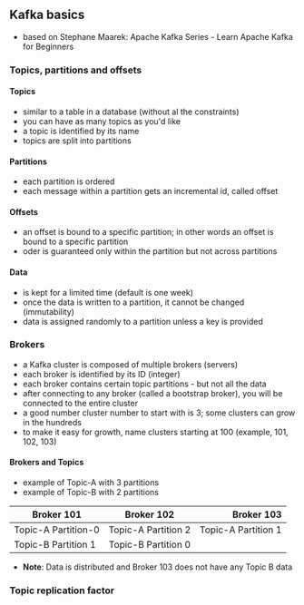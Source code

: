 ## Kafka basics
- based on Stephane Maarek: Apache Kafka Series - Learn Apache Kafka for Beginners

### Topics, partitions and offsets

#### Topics
- similar to a table in a database (without al the constraints)
- you can have as many topics as you'd like
- a topic is identified by its name
- topics are split into partitions

#### Partitions
- each partition is ordered
- each message within a partition gets an incremental id, called offset

#### Offsets
- an offset is bound to a specific partition; in other words an offset is bound to a specific partition
- oder is guaranteed only within the partition but not across partitions

#### Data
- is kept for a limited time (default is one week)
- once the data is written to a partition, it cannot be changed (immutability)
- data is assigned randomly to a partition unless a key is provided


### Brokers

- a Kafka cluster is composed of multiple brokers (servers)
- each broker is identified by its ID (integer)
- each broker contains certain topic partitions - but not all the data
- after connecting to any broker (called a bootstrap broker), you will be connected to the entire cluster
- a good number cluster number to start with is 3; some clusters can grow in the hundreds
- to make it easy for growth, name clusters starting at 100 (example, 101, 102, 103)

#### Brokers and Topics

- example of Topic-A with 3 partitions
- example of Topic-B with 2 partitions

| Broker 101          |      Broker 102     |          Broker 103 |
|---------------------|:-------------------:|--------------------:|
| Topic-A Partition-0 | Topic-A Partition 2 | Topic-A Partition 1 |
| Topic-B Partition 1 | Topic-B Partition 0 |                     |

- **Note**: Data is distributed and Broker 103 does not have any Topic B data

### Topic replication factor
